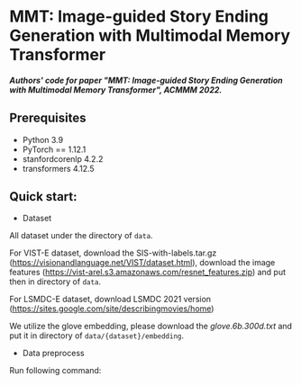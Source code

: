 # MMT: Image-guided Story Ending Generation with Multimodal Memory Transformer

##### Authors' code for paper "MMT: Image-guided Story Ending Generation with Multimodal Memory Transformer", ACMMM 2022.

## Prerequisites

- Python 3.9
- PyTorch == 1.12.1
- stanfordcorenlp 4.2.2
- transformers 4.12.5

## Quick start:

- Dataset

All dataset under the directory of `data`. 

For VIST-E dataset, download the SIS-with-labels.tar.gz (https://visionandlanguage.net/VIST/dataset.html),  download the image features (https://vist-arel.s3.amazonaws.com/resnet_features.zip) and put then in directory of `data`. 

For LSMDC-E dataset, download LSMDC 2021 version (https://sites.google.com/site/describingmovies/home)

We utilize the glove embedding, please download the *glove.6b.300d.txt* and put it in directory of `data/{dataset}/embedding`.
- Data preprocess

Run following command:
